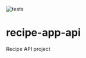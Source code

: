 ![tests](https://github.com/Berlin-34/recipe-app-api/actions/workflows/checks/badge.svg)

# recipe-app-api

Recipe API project
